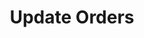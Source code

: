 ---
title: Update Orders
position_number: 2
type: post
description: /az/future/trade/v1/order/update
remark: Content-Type = application/x-www-form-urlencoded && application/json
parameters:
    -
        name: orderId
        type: number
        mandatory: true
        default: 
        description: Order ID
        ranges:
    -
        name: price
        type: number
        mandatory: true
        default: 
        description: Target price
        ranges:
    -
        name: origQty
        type: number
        mandatory: true
        default: 
        description: Target quantity (cont)
        ranges:
    -
        name: triggerProfitPrice
        type: number
        mandatory: false
        default: N/A
        description: Profit target price
        ranges:
    -
        name: triggerStopPrice
        type: number
        mandatory: false
        default: N/A
        description: Stop-Loss price
        ranges:
    -
        name: triggerPriceType
        type: string
        mandatory: false
        default: LATEST_PRICE
        description: Trigger price type
        ranges: INDEX_PRICE(Index price)；MARK_PRICE(Mark price)；LATEST_PRICE(latest price)
    -
        name: profitDelegateOrderType
        type: string
        mandatory: false
        default: N/A
        description: Take-Profit order type
        ranges: LIMIT；MARKET
    -
        name: profitDelegateTimeInForce
        type: string
        mandatory: false
        default: N/A
        description: Take-Profit order validity method
        ranges: GTC;IOC;FOK;GTX
    -
        name: profitDelegatePrice
        type: number
        mandatory: false
        default: N/A
        description: Take-Profit order price
        ranges: 
    -
        name: stopDelegateOrderType
        type: string
        mandatory: false
        default: N/A
        description: Stop-Loss order type
        ranges: LIMIT；MARKET
    -
        name: stopDelegateTimeInForce
        type: string
        mandatory: false
        default: N/A
        description: Stop-Loss order validity method
        ranges: GTC;IOC;FOK;GTX
    -
        name: stopDelegatePrice
        type: number
        mandatory: false
        default: N/A
        description: Stop-Loss order price
        ranges: 
    -
        name: followUpOrder
        type: boolean
        mandatory: false
        default: N/A
        description: 
        ranges: If true, it indicates chase order
content_markdown: |-

              #### **Limit Flow Rules**

              200/s/apikey
left_code_blocks:
    -
        code_block: "public void getKLine() {\r\n\tString text = HttpUtil.get(URL + \"/data/api/az/future/trade/v1/getKLine?market=btc_usdt&type=1min&since=0\");\r\n\tSystem.out.println(text);\r\n}"
        title: Java
        language: java
right_code_blocks:
  - code_block: |-
      {
        "error": {
          "code": "",
          "msg": ""
        },
        "msgInfo": "",
        "result": {},
        "returnCode": 0
      }
    title: Response
    language: json
---